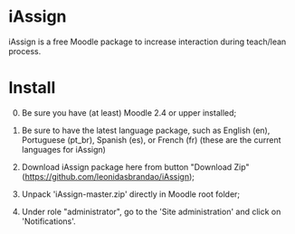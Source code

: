 iAssign
=======

iAssign is a free Moodle package to increase interaction during teach/lean process.

Install
=======
0) Be sure you have (at least) Moodle 2.4 or upper installed;

1) Be sure to have the latest language package, such as English (en), Portuguese (pt_br), Spanish (es), or French (fr) (these are the current languages for iAssign)

2) Download iAssign package here from button "Download Zip" (https://github.com/leonidasbrandao/iAssign);

3) Unpack 'iAssign-master.zip' directly in Moodle root folder;

4) Under role "administrator", go to the 'Site administration' and click on 'Notifications'.
